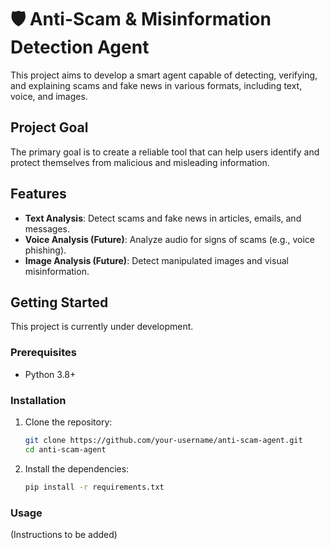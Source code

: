 # 🛡️ Anti-Scam & Misinformation Detection Agent

This project aims to develop a smart agent capable of detecting, verifying, and explaining scams and fake news in various formats, including text, voice, and images.

## Project Goal

The primary goal is to create a reliable tool that can help users identify and protect themselves from malicious and misleading information.

## Features

- **Text Analysis**: Detect scams and fake news in articles, emails, and messages.
- **Voice Analysis (Future)**: Analyze audio for signs of scams (e.g., voice phishing).
- **Image Analysis (Future)**: Detect manipulated images and visual misinformation.

## Getting Started

This project is currently under development.

### Prerequisites

- Python 3.8+

### Installation

1. Clone the repository:
   ```bash
   git clone https://github.com/your-username/anti-scam-agent.git
   cd anti-scam-agent
   ```

2. Install the dependencies:
   ```bash
   pip install -r requirements.txt
   ```

### Usage

(Instructions to be added) 